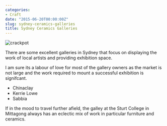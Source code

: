 ```yaml
---
categories:
- Craft
date: "2015-06-20T00:00:00Z"
slug: sydney-ceramics-galleries
title: Sydney Ceramics Galleries
---
```


<img alt="crackpot" src="https://media.publit.io/file/sydney-ceramics-shops.jpeg">


There are some excellent galleries in Sydney that focus on displaying the work of local artists and providing exhibition space.

I am sure its a labour of love for most of the gallery owners as the market is not large and the work required to mount a successful exhibition is signifcant.

- Chinaclay
- Kerrie Lowe
- Sabbia

If in the mood to travel further afield, the galley at the Sturt College in Mittagong always has an eclectic mix of work in particular furniture and ceramics.
